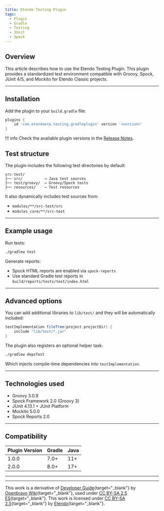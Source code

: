 ```yaml
---
title: Etendo Testing Plugin
tags:
  - Plugin
  - Gradle
  - Testing
  - JUnit
  - Spock
---
```


## Overview

This article describes how to use the Etendo Testing Plugin. This plugin provides a standardized test environment compatible with Groovy, Spock, JUnit 4/5, and Mockito for Etendo Classic projects.

---

## Installation

Add the plugin to your `build.gradle` file:

```groovy title="build.gradle"
plugins {
    id 'com.etendoerp.testing.gradleplugin' version '<version>'
}
```

!!! info
    Check the available plugin versions in the [Release Notes](../../../whats-new/release-notes/etendo-classic/plugins/etendo-testing-plugin/release-notes.md).


## Test structure

The plugin includes the following test directories by default:

```
src-test/
├── src/          → Java test sources
├── test/groovy/  → Groovy/Spock tests
├── resources/    → Test resources
```

It also dynamically includes test sources from:

- `modules/**/src-test/src`
- `modules_core/**/src-test`

---

## Example usage

Run tests:

```bash
./gradlew test
```

Generate reports:

- Spock HTML reports are enabled via `spock-reports`
- Use standard Gradle test reports in `build/reports/tests/test/index.html`

---

## Advanced options

You can add additional libraries to `lib/test/` and they will be automatically included:

```groovy
testImplementation fileTree(project.projectDir) {
    include "lib/test/*.jar"
}
```

The plugin also registers an optional helper task:

```bash
./gradlew depsTest
```

Which injects compile-time dependencies into `testImplementation`.

---

## Technologies used

- Groovy 3.0.9  
- Spock Framework 2.0 (Groovy 3)
- JUnit 4.13.1 + JUnit Platform
- Mockito 5.0.0
- Spock Reports 2.0

---

## Compatibility

| Plugin Version | Gradle | Java |
|----------------|--------|------|
| 1.0.0          | 7.0+   | 11+  |
| 2.0.0          | 8.0+   | 17+  |

---

---

This work is a derivative of [Developer Guide](https://wiki.openbravo.com/wiki/Category:Developers_Guide){target="\_blank"} by [Openbravo Wiki](http://wiki.openbravo.com/wiki/Welcome_to_Openbravo){target="\_blank"}, used under [CC BY-SA 2.5 ES](https://creativecommons.org/licenses/by-sa/2.5/es/){target="\_blank"}. This work is licensed under [CC BY-SA 2.5](https://creativecommons.org/licenses/by-sa/2.5/){target="\_blank"} by [Etendo](https://etendo.software){target="\_blank"}.